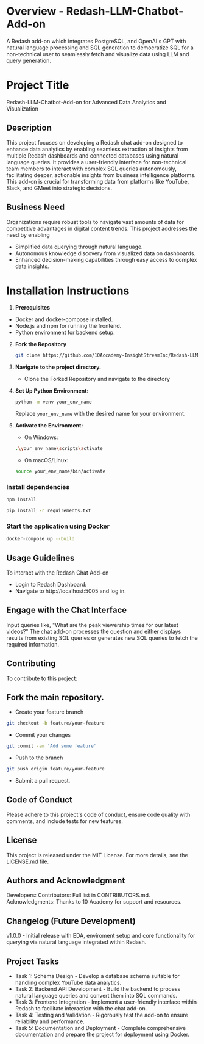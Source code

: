 # Overview - Redash-LLM-Chatbot-Add-on
A Redash add-on which integrates PostgreSQL, and OpenAI's GPT with natural language processing and SQL generation to democratize SQL for a non-technical user to seamlessly fetch and visualize data using LLM and query generation.

# Project Title
Redash-LLM-Chatbot-Add-on for Advanced Data Analytics and Visualization

## Description
This project focuses on developing a Redash chat add-on designed to enhance data analytics by enabling seamless extraction of insights from multiple Redash dashboards and connected databases using natural language queries. It provides a user-friendly interface for non-technical team members to interact with complex SQL queries autonomously, facilitating deeper, actionable insights from business intelligence platforms. This add-on is crucial for transforming data from platforms like YouTube, Slack, and GMeet into strategic decisions.

## Business Need
Organizations require robust tools to navigate vast amounts of data for competitive advantages in digital content trends. This project addresses the need by enabling

- Simplified data querying through natural language.
- Autonomous knowledge discovery from visualized data on dashboards.
- Enhanced decision-making capabilities through easy access to complex data insights.

# Installation Instructions

1. **Prerequisites**
- Docker and docker-compose installed.
- Node.js and npm for running the frontend.
- Python environment for backend setup.

2. **Fork the Repository**
    ```bash
    git clone https://github.com/10Accademy-InsightStreamInc/Redash-LLM-Chatbot-Add-on
    ```
3. **Navigate to the project directory.**
    - Clone the Forked Repository and navigate to the directory

4. **Set Up Python Environment:**

    ```bash
    python -m venv your_env_name
    ```

    Replace `your_env_name` with the desired name for your environment.
    
5. **Activate the Environment:**

    - On Windows:

    ```bash
    .\your_env_name\scripts\activate
    ```

    - On macOS/Linux:

    ```bash
    source your_env_name/bin/activate
    ```

### Install dependencies
```bash
npm install
```
```bash
pip install -r requirements.txt
```
### Start the application using Docker
```bash
docker-compose up --build
```
## Usage Guidelines
To interact with the Redash Chat Add-on

- Login to Redash Dashboard:
- Navigate to http://localhost:5005 and log in.

## Engage with the Chat Interface
Input queries like, "What are the peak viewership times for our latest videos?" The chat add-on processes the question and either displays results from existing SQL queries or generates new SQL queries to fetch the required information.

## Contributing
To contribute to this project:

## Fork the main repository.
- Create your feature branch 
```bash 
git checkout -b feature/your-feature 
```
- Commit your changes 
```bash 
git commit -am 'Add some feature'
```
- Push to the branch 
```bash 
git push origin feature/your-feature
```
- Submit a pull request.

## Code of Conduct
Please adhere to this project's code of conduct, ensure code quality with comments, and include tests for new features.

## License
This project is released under the MIT License. For more details, see the LICENSE.md file.

## Authors and Acknowledgment
Developers: 
Contributors: Full list in CONTRIBUTORS.md.
Acknowledgments: Thanks to 10 Academy for support and resources.

## Changelog (Future Development)
v1.0.0 - Initial release with EDA, enviroment setup and core functionality for querying via natural language integrated within Redash.

## Project Tasks

- Task 1: Schema Design - Develop a database schema suitable for handling complex YouTube data analytics.
- Task 2: Backend API Development - Build the backend to process natural language queries and convert them into SQL commands.
- Task 3: Frontend Integration - Implement a user-friendly interface within Redash to facilitate interaction with the chat add-on.
- Task 4: Testing and Validation - Rigorously test the add-on to ensure reliability and performance.
- Task 5: Documentation and Deployment - Complete comprehensive documentation and prepare the project for deployment using Docker.